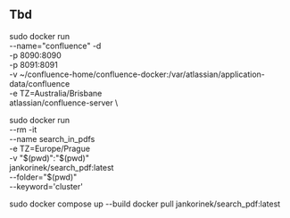 ## Tbd
sudo docker run \
--name="confluence" -d \
-p 8090:8090 \
-p 8091:8091 \
-v ~/confluence-home/confluence-docker:/var/atlassian/application-data/confluence \
-e TZ=Australia/Brisbane \
atlassian/confluence-server \


sudo docker run \
--rm -it \
--name search_in_pdfs \
-e TZ=Europe/Prague \
-v "$(pwd)":"$(pwd)" \
jankorinek/search_pdf:latest \
--folder="$(pwd)" \
--keyword='cluster'

sudo docker compose up --build
docker pull jankorinek/search_pdf:latest